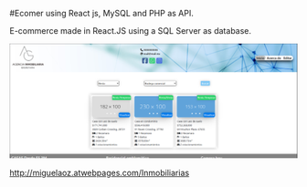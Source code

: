 #Ecomer using React js, MySQL and PHP as API.

E-commerce made in React.JS using a SQL Server as database.

![Image Alt](https://github.com/FierSet/Inmobiliarias/blob/fef7de2ea18c2367f949cd6737060a7aac6cae1e/image.png)

http://miguelaoz.atwebpages.com/Inmobiliarias
